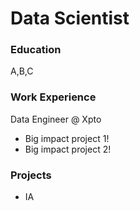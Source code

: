 # Data Scientist


### Education
A,B,C

### Work Experience
Data Engineer @ Xpto
- Big impact project 1!
- Big impact project 2!

### Projects
- IA
